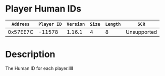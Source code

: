 # Player Human IDs

| `Address` | `Player ID` | `Version` | `Size` | `Length` | `SCR` |
| ---------- | ----------- | --------- | ------ | -------- | ---- |
| 0x57EE7C | -11578 | 1.16.1 | 4 | 8 | Unsupported |

# Description

The Human ID for each player.llll